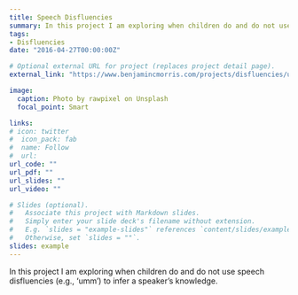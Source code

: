 ```yaml
---
title: Speech Disfluencies
summary: In this project I am exploring when children do and do not use speech disfluencies (e.g., ‘umm’) to infer a speaker’s knowledge.
tags:
- Disfluencies
date: "2016-04-27T00:00:00Z"

# Optional external URL for project (replaces project detail page).
external_link: "https://www.benjamincmorris.com/projects/disfluencies/umm_bcccd_morris_shaw_2020.pdf"

image:
  caption: Photo by rawpixel on Unsplash
  focal_point: Smart

links:
# icon: twitter
#  icon_pack: fab
#  name: Follow
#  url: 
url_code: ""
url_pdf: ""
url_slides: ""
url_video: ""

# Slides (optional).
#   Associate this project with Markdown slides.
#   Simply enter your slide deck's filename without extension.
#   E.g. `slides = "example-slides"` references `content/slides/example-slides.md`.
#   Otherwise, set `slides = ""`.
slides: example
---
```


In this project I am exploring when children do and do not use speech disfluencies (e.g., ‘umm’) to infer a speaker’s knowledge.